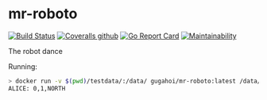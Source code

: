 # mr-roboto

[![Build Status](https://travis-ci.org/gugahoi/mr-roboto.svg?branch=master)](https://travis-ci.org/gugahoi/mr-roboto)
[![Coveralls github](https://img.shields.io/coveralls/github/gugahoi/mr-roboto.svg)](https://coveralls.io/github/gugahoi/mr-roboto?branch=master)
[![Go Report Card](https://goreportcard.com/badge/github.com/gugahoi/mr-roboto)](https://goreportcard.com/report/github.com/gugahoi/mr-roboto)
[![Maintainability](https://api.codeclimate.com/v1/badges/5b997906d998fa9d104e/maintainability)](https://codeclimate.com/github/gugahoi/mr-roboto/maintainability)

The robot dance

Running:

```bash
> docker run -v $(pwd)/testdata/:/data/ gugahoi/mr-roboto:latest /data/example1.txt
ALICE: 0,1,NORTH
```

